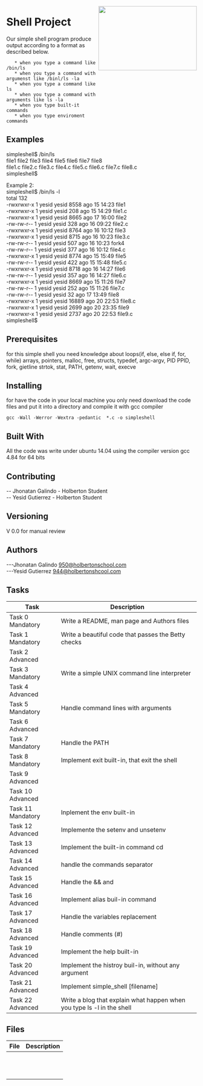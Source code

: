 <p>
<img width="260" height="170" src="https://davidjohncoleman.com/wp-djc/wp-content/uploads/2017/06/HBTN-Borderless-CMYK-Logo-Vertical-Color-Black@1200ppi-300x236.png" align="right" >
</p>





# Shell Project

Our simple shell program produce output according to a format as described below.
                                                                                
       * when you type a command like /bin/ls                                   
       * when you type a command with argumenst like /binl/ls -la               
       * when you type a command like ls                                        
       * when you type a command with arguments like ls -la                     
       * when you type built-it commands                                        
       * when you type enviroment commands                                      
                                                                                
## Examples                                                                     
                                                                                
simpleshell$ /bin/ls                                                            
file1	     file2    file3    file4     file5     file6    file7    file8      
file1.c	     file2.c  file3.c  file4.c   file5.c   file6.c  file7.c  file8.c    
simpleshell$                                                                    
                                                                                
Example 2:                                                                      
simpleshell$ /bin/ls -l                                                         
total 132                                                                       
-rwxrwxr-x 1 yesid yesid  8558 ago 15 14:23 file1                               
-rwxrwxr-x 1 yesid yesid   208 ago 15 14:29 file1.c                             
-rwxrwxr-x 1 yesid yesid  8665 ago 17 16:00 file2                               
-rw-rw-r-- 1 yesid yesid   328 ago 16 09:22 file2.c                             
-rwxrwxr-x 1 yesid yesid  8764 ago 16 10:12 file3                               
-rwxrwxr-x 1 yesid yesid  8715 ago 16 10:23 file3.c                             
-rw-rw-r-- 1 yesid yesid   507 ago 16 10:23 fork4                               
-rw-rw-r-- 1 yesid yesid   377 ago 16 10:12 file4.c                             
-rwxrwxr-x 1 yesid yesid  8774 ago 15 15:49 file5                               
-rw-rw-r-- 1 yesid yesid   422 ago 15 15:48 file5.c                             
-rwxrwxr-x 1 yesid yesid  8718 ago 16 14:27 file6                               
-rw-rw-r-- 1 yesid yesid   357 ago 16 14:27 file6.c                             
-rwxrwxr-x 1 yesid yesid  8669 ago 15 11:26 file7                               
-rw-rw-r-- 1 yesid yesid   252 ago 15 11:26 file7.c                             
-rw-rw-r-- 1 yesid yesid    32 ago 17 13:49 file8                               
-rwxrwxr-x 1 yesid yesid 16889 ago 20 22:53 file8.c                             
-rwxrwxr-x 1 yesid yesid  2699 ago 20 23:35 file9                               
-rwxrwxr-x 1 yesid yesid  2737 ago 20 22:53 file9.c                             
simpleshell$                                                                    
## Prerequisites

for this simple shell you need knowledge about loops(if, else, else if, for, while)
 arrays, pointers, malloc, free, structs, typedef, argc-argv, PID PPID, fork, gietline
strtok, stat, PATH, getenv, wait, execve

## Installing

for have the code in your local machine you only need download the code files and put it into a directory and compile it with gcc compiler 
```
gcc -Wall -Werror -Wextra -pedantic  *.c -o simpleshell
```
## Built With

All the code was write under ubuntu 14.04 using the compiler version
gcc 4.84 for 64 bits

## Contributing

-- Jhonatan Galindo - Holberton Student                                         
-- Yesid Gutierrez - Holberton Student                                          

## Versioning

V 0.0 for manual review

## Authors

---Jhonatan Galindo   950@holbertonschool.com                                  
---Yesid Gutierrez  944@holbertonshcool.com                                    

## Tasks

| Task               | Description                              |
| ------------------ | ---------------------------------------- |
| Task 0 Mandatory   | Write a README, man page and Authors files |
| Task 1 Mandatory   | Write a beautiful code that passes the Betty checks |
| Task 2 Advanced    |  |
| Task 3 Mandatory   | Write a simple UNIX command line interpreter |
| Task 4 Advanced    |  |
| Task 5  Mandatory  | Handle command lines with arguments |
| Task 6 Advanced    |  |
| Task 7 Mandatory   | Handle the PATH |
| Task 8 Mandatory   | Implement exit built-in, that exit the shell |
| Task 9 Advanced    |  |
| Task 10 Advanced   |  |
| Task 11 Mandatory  | Inplement the env built-in|
| Task 12 Advanced   | Implemente the setenv and unsetenv |
| Task 13 Advanced   | Implement the built-in command cd|
| Task 14 Advanced   | handle the commands separator |
| Task 15 Advanced   | Handle the && and || shell logical operators|
| Task 16 Advanced   | Implement alias buil-in command|
| Task 17 Advanced   | Handle the variables replacement|
| Task 18 Advanced   | Handle comments (#)|
| Task 19 Advanced   | Implement the help built-in|
| Task 20 Advanced   | Implement the histroy buil-in, without any argument|
| Task 21 Advanced   | Implement simple_shell [filename]|
| Task 22 Advanced   | Write a blog that explain what happen when you type ls -l in the shell|
                                                                             
## Files

| File               | Description                              |
| ------------------ | ---------------------------------------- |
|         |  |
|         |  |
|         |  |
|         |  |
|         |  |
|         |  |
|         |  |
|         |  |
|         |  |
|         |  |
|         |  |
|         |  |
